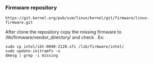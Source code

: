### Firmware repository
```
https://git.kernel.org/pub/scm/linux/kernel/git/firmware/linux-firmware.git
```
After clone the repository copy the missing firmware to /lib/firmware/vendor_directory/ and check . Ex: 
```
sudo cp intel/ibt-0040-2120.sfi /lib/firmware/intel/
sudo update-initramfs -u
dmesg | grep -i missing
```
